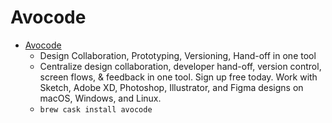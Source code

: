 # Avocode
- [Avocode](https://avocode.com/)
  -  Design Collaboration, Prototyping, Versioning, Hand-off in one tool
  - Centralize design collaboration, developer hand-off, version control, screen flows, & feedback in one tool. Sign up free today. Work with Sketch, Adobe XD, Photoshop, Illustrator, and Figma designs on macOS, Windows, and Linux.
  - `brew cask install avocode`
